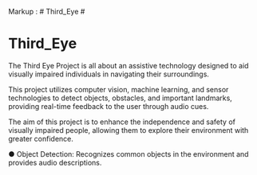 Markup :  # Third_Eye #
# Third_Eye

The Third Eye Project is all about an assistive technology designed to aid visually impaired individuals in navigating their surroundings.

This project utilizes computer vision, machine learning, and sensor technologies to detect objects, obstacles, and important landmarks, providing real-time feedback to the user through audio cues.

The aim of this project is to enhance the independence and safety of visually impaired people, allowing them to explore their environment with greater confidence.

● Object Detection: Recognizes common objects in the environment and provides audio descriptions.
